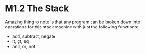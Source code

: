 # M1.2 The Stack
Amazing thing to note is that any program can be broken down into operations for this stack machine with just the following functions:
- add, subtract, negate
- lt, gt, eq
- and, or, not



